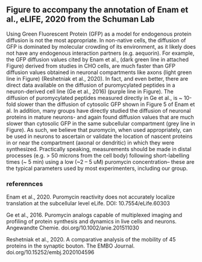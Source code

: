 ## Figure to accompany the annotation of Enam et al., eLIFE, 2020 from the Schuman Lab
Using Green Fluorescent Protein (GFP) as a model for endogenous protein diffusion is not the most appropriate. In non-native cells, the diffusion of GFP is dominated by molecular crowding of its environment, as it likely does not have any endogenous interaction partners (e.g. aequorin). For example, the GFP diffusion values cited by Enam et al., (dark green line in attached Figure) derived from studies in CHO cells, are much faster than GFP diffusion values obtained in neuronal compartments like axons (light green line in Figure) (Reshetniak et al., 2020). In fact, and even better, there are direct data available on the diffusion of puromycylated peptides in a neuron-derived cell line (Ge et al., 2016) (purple line in Figure).  The diffusion of puromycylated peptides measured directly in Ge et al., is ~ 10-fold slower than the diffusion of cytosolic GFP shown in Figure 5 of Enam et al. In addition, many groups have directly studied the diffusion of neuronal proteins in mature neurons- and again found diffusion values that are much slower than cytosolic GFP in the same subcellular compartment (grey line in Figure). As such, we believe that puromycin, when used appropriately, can be used in neurons to ascertain or validate the location of nascent proteins in or near the compartment (axonal or dendritic) in which they were synthesized. Practically speaking, measurements should be made in distal processes (e.g. > 50 microns from the cell body) following short-labelling times (~ 5 min) using a low (~2 – 5 uM) puromycin concentration– these are the typical parameters used by most experimenters, including our group.

### referennces
Enam et al., 2020.  Puromycin reactivity does not accurately localize translation at the subcellular level eLife. DOI: 10.7554/eLife.60303

Ge et al., 2016. Puromycin analogs capable of multiplexed imaging and profiling of protein synthesis and dynamics in live cells and neurons. Angewandte Chemie. doi.org/10.1002/anie.201511030

Reshetniak et al., 2020. A comparative analysis of the mobility of 45 proteins in the synaptic bouton. The EMBO Journal. doi.org/10.15252/embj.2020104596

